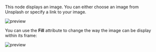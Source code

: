This node displays an image. You can either choose an image from Unsplash or specify a link to your image.

![preview](/images/image/preview.png)

You can use the **Fill** attribute to change the way the image can be display within its frame:

![preview](/images/image/fill.gif)
